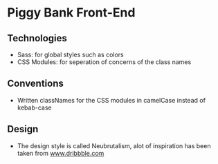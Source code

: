 # Piggy Bank Front-End

## Technologies
- Sass: for global styles such as colors
- CSS Modules: for seperation of concerns of the class names

## Conventions
- Written classNames for the CSS modules in camelCase instead of kebab-case

## Design
- The design style is called Neubrutalism, alot of inspiration has been taken from www.dribbble.com